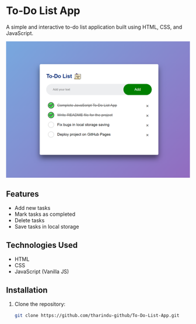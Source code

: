 # To-Do List App

A simple and interactive to-do list application built using HTML, CSS, and JavaScript.

![image alt](https://github.com/tharindu-github/To-Do-List-App/blob/74955db351b457a202d158c46f8bddafb24ad9d2/to-do%20app.png)

## Features

- Add new tasks
- Mark tasks as completed
- Delete tasks
- Save tasks in local storage

## Technologies Used

- HTML
- CSS
- JavaScript (Vanilla JS)

## Installation

1. Clone the repository:
   ```sh
   git clone https://github.com/tharindu-github/To-Do-List-App.git
